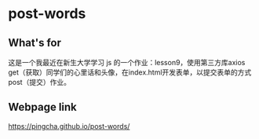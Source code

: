 # post-words

## What's for

这是一个我最近在新生大学学习 js 的一个作业：lesson9，使用第三方库axios get（获取）同学们的心里话和头像，在index.html开发表单，以提交表单的方式post（提交）作业。

## Webpage link

https://pingcha.github.io/post-words/